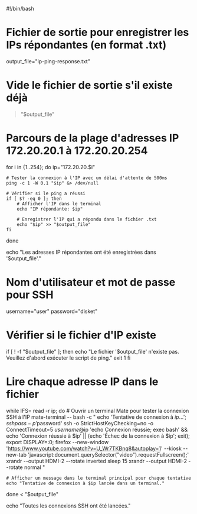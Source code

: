 #!/bin/bash

# Fichier de sortie pour enregistrer les IPs répondantes (en format .txt)
output_file="ip-ping-response.txt"

# Vide le fichier de sortie s'il existe déjà
> "$output_file"

# Parcours de la plage d'adresses IP 172.20.20.1 à 172.20.20.254
for i in {1..254}; do
    ip="172.20.20.$i"

    # Tester la connexion à l'IP avec un délai d'attente de 500ms
    ping -c 1 -W 0.1 "$ip" &> /dev/null

    # Vérifier si le ping a réussi
    if [ $? -eq 0 ]; then
        # Afficher l'IP dans le terminal
        echo "IP répondante: $ip"
        
        # Enregistrer l'IP qui a répondu dans le fichier .txt
        echo "$ip" >> "$output_file"
    fi
done

echo "Les adresses IP répondantes ont été enregistrées dans '$output_file'."

# Nom d'utilisateur et mot de passe pour SSH
username="user"
password="disket"

# Vérifier si le fichier d'IP existe
if [ ! -f "$output_file" ]; then
    echo "Le fichier '$output_file' n'existe pas. Veuillez d'abord exécuter le script de ping."
    exit 1
fi

# Lire chaque adresse IP dans le fichier
while IFS= read -r ip; do
    # Ouvrir un terminal Mate pour tester la connexion SSH à l'IP
    mate-terminal -- bash -c "
        echo 'Tentative de connexion à $ip ...';
        sshpass -p '$password' ssh -o StrictHostKeyChecking=no -o ConnectTimeout=5 $username@$ip 'echo Connexion réussie; exec bash' && echo 'Connexion réussie à $ip' || (echo 'Échec de la connexion à $ip'; exit);
        export DISPLAY=:0;
        firefox --new-window 'https://www.youtube.com/watch?v=U_Wr7TKBnq8&autoplay=1' --kiosk --new-tab 'javascript:document.querySelector(\"video\").requestFullscreen();'
        xrandr --output HDMI-2 --rotate inverted
        sleep 15
        xrandr --output HDMI-2 --rotate normal
    "
    
    # Afficher un message dans le terminal principal pour chaque tentative
    echo "Tentative de connexion à $ip lancée dans un terminal."
done < "$output_file"

echo "Toutes les connexions SSH ont été lancées."
